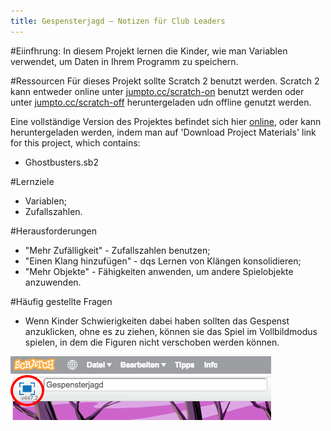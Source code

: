 ```yaml
---
title: Gespensterjagd — Notizen für Club Leaders
---
```


#Eiinfhrung:
In diesem Projekt lernen die Kinder, wie man Variablen verwendet, um Daten in Ihrem Programm zu speichern.

#Ressourcen
Für dieses Projekt sollte Scratch 2 benutzt werden. Scratch 2 kann entweder online unter  [jumpto.cc/scratch-on](http://jumpto.cc/scratch-on) benutzt werden oder unter  [jumpto.cc/scratch-off](http://jumpto.cc/scratch-off) heruntergeladen udn offline genutzt werden.

Eine vollständige Version des Projektes befindet sich hier <a href="http://scratch.mit.edu/projects/60787262/#editor">online</a>, oder kann heruntergeladen werden, indem man auf 'Download Project Materials' link for this project, which contains:

+ Ghostbusters.sb2

#Lernziele
+ Variablen;
+ Zufallszahlen.

#Herausforderungen
+ "Mehr Zufälligkeit" - Zufallszahlen benutzen;
+ "Einen Klang hinzufügen" - dqs Lernen von Klängen konsolidieren;
+ "Mehr Objekte" - Fähigkeiten anwenden, um andere Spielobjekte anzuwenden.

#Häufig gestellte Fragen
+ Wenn Kinder Schwierigkeiten dabei haben sollten das Gespenst anzuklicken, ohne es zu ziehen, können sie das Spiel im Vollbildmodus spielen, in dem die Figuren nicht verschoben werden können.

![screenshot](images/ghost-fullscreen.png)
